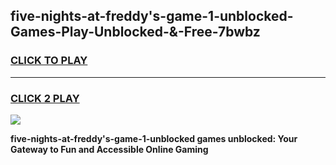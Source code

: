 
## five-nights-at-freddy's-game-1-unblocked-Games-Play-Unblocked-&-Free-7bwbz
<h3>
<a href="https://premium76.site?title=five-nights-at-freddy's-game-1-unblocked&ref=24A">CLICK TO PLAY</a></h3>
<hr>

<h3>
<a href="https://premium76.site?title=five-nights-at-freddy's-game-1-unblocked&ref=24A">CLICK 2 PLAY</a>
  
</h3>

<a href="https://premium76.site?title=five-nights-at-freddy's-game-1-unblocked&ref=24A"><img src="https://clearcache.store/games.png"></a>


**five-nights-at-freddy's-game-1-unblocked games unblocked: Your Gateway to Fun and Accessible Online Gaming**
